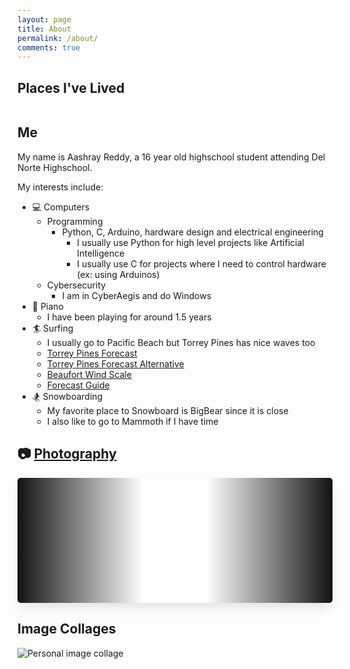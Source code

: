 ```yaml
---
layout: page
title: About
permalink: /about/
comments: true
---
```

<style>
    .grid-container {
        display: grid;
        grid-template-columns: repeat(auto-fill, minmax(150px, 1fr));
        gap: 10px;
    }

    .grid-item {
        text-align: center;
        border-radius: 5px;
    }

    .grid-item img {
        width: 100%;
        object-fit: contain;
        border-radius: 5px !important;
    }

    .grid-item p {
        margin: 5px 0;
        white-space: pre-line;
    }

    /* Smooth animation of the scroller */
    .slider {
        box-shadow: 0 10px 20px -5px rgba(0, 0, 0, 0.125);
        height: 200px;
        margin: auto;
        overflow: hidden;
        position: relative;
        border-radius: 5px;
    }

    .slider::before,
    .slider::after {
        background: linear-gradient(to right, #121212 0%, rgba(255, 255, 255, 0) 100%);
        content: "";
        height: 200px;
        position: absolute;
        width: 200px;
        z-index: 2;
    }

    .slider::after {
        right: 0;
        top: 0;
        transform: rotateZ(180deg);
    }

    .slider::before {
        left: 0;
        top: 0;
    }

    /* Image Track Animation */
    .slider .slide-track {
        display: flex;
        animation: scroll 60s linear infinite;
    }

    /* Each Slide */
    .slider .slide {
        flex: 0 0 auto;
        width: auto;
        height: 200px;
        padding-left: 10px;
        padding-right: 10px;
        position: relative;
        overflow: hidden;
    }

    /* Image within slide */
    .slider .slide img {
        width: 100%;
        height: 100%;
        object-fit: cover;
        border-radius: 5px;
        transition: transform 0.3s ease, filter 0.3s ease;
        z-index: 1;
        position: relative;
    }

    /* Hover effect: Image blurs */
    .slider .slide:hover img {
        filter: blur(5px);
    }

    /* Text Box that appears on hover */
    .slider .slide .hover-text {
        position: absolute;
        top: 50%;
        left: 50%;
        transform: translate(-50%, -50%);
        backdrop-filter: blur(5px);
        background-color: rgba(255, 255, 255, 0.5);
        border: 2px solid #000;
        padding: 10px 20px;
        font-size: 18px;
        font-weight: bold;
        color: #000 !important;
        border-radius: 5px;
        opacity: 0;
        transition: opacity 0.3s ease;
        z-index: 2;
        text-align: center;
    }

    .slider a {
        color: black !important;
    }

    /* Show text on hover */
    .slider .slide:hover .hover-text {
        opacity: 1;
    }

    /* Adding hover pause for slider */
    @keyframes scroll {
        0% {
            transform: translateX(0);
        }

        100% {
            transform: translateX(calc(-250px * 28));
        }
    }

    /* Pauses the slider on hover */
    .slider:hover .slide-track {
        animation-play-state: paused;
    }

    /* Style for the anchor within hover text */
    .hover-text a {
        color: #000;
        text-decoration: none;
        font-weight: bold;
    }
</style>

## Places I've Lived

<div class="grid-container" id="grid_container"></div>

## Me

My name is Aashray Reddy, a 16 year old highschool student attending Del Norte Highschool.

My interests include:

- 💻 Computers
  - Programming
    - Python, C, Arduino, hardware design and electrical engineering
      - I usually use Python for high level projects like Artificial Intelligence
      - I usually use C for projects where I need to control hardware (ex: using Arduinos)
  - Cybersecurity
    - I am in CyberAegis and do Windows
- 🎹 Piano
  - I have been playing for around 1.5 years
- 🏄 Surfing
  - I usually go to Pacific Beach but Torrey Pines has nice waves too
  - [Torrey Pines Forecast](https://www.surfline.com/surf-report/torrey-pines-state-beach/584204204e65fad6a7709994?camId=5fc81527bceda049ecf8ac63)
  - [Torrey Pines Forecast Alternative](https://www.surf-forecast.com/breaks/Torrey-Pines-State-Beach/forecasts/latest#)
  - [Beaufort Wind Scale](https://www.spc.noaa.gov/faq/tornado/beaufort.html)
  - [Forecast Guide](https://www.lapointcamps.com/blog/how-to-read-surf-forecast/)
- 🏂 Snowboarding
  - My favorite place to Snowboard is BigBear since it is close
  - I also like to go to Mammoth if I have time

## 📷 [Photography](https://www.pixelpotpourri.com/)

<div class="slider">
    <div class="slide-track" id="slide-track">
        <!-- Images will be appended here via JavaScript -->
    </div>
</div>

## Image Collages

![Personal image collage](https://github.com/user-attachments/assets/27502a63-0d74-4c24-b42f-d2ad0eca57be)

<!-- SCRIPT -->
<script>
    var container = document.getElementById("grid_container");
    var http_source = "https://upload.wikimedia.org/wikipedia/commons/";

    // Date variables
    var birthDate = new Date("2008-01-17");
    var moveToCaliforniaDate = new Date("2015-01-01");

    // flags
    var living_in_the_world = [
        { "flag": "0/01/Flag_of_California.svg", "greeting": "Hey!", "description": "California" },
        { "flag": "a/ac/Flag_of_Indiana.svg", "greeting": "How doo!", "description": "Indiana" }
    ];

    // adjusts the grammar based on date (ex: 1 month, 2 months)
    function pluralize(value, singular, plural = null) {
        if (value === 1) {
            return `${value} ${singular}`;
        } else if (value > 1 || value === 0) {
            return `${value} ${plural || singular + 's'}`;
        }
        return '';
    }

    // find the time difference between two dates
    function calculateTimeDiff(startDate, endDate) {
        var diff = endDate - startDate;

        var years = Math.floor(diff / (1000 * 60 * 60 * 24 * 365.25));
        var months = Math.floor((diff % (1000 * 60 * 60 * 24 * 365.25)) / (1000 * 60 * 60 * 24 * 30.44));
        var days = Math.floor((diff % (1000 * 60 * 60 * 24 * 30.44)) / (1000 * 60 * 60 * 24));
        var hours = Math.floor((diff % (1000 * 60 * 60 * 24)) / (1000 * 60 * 60));
        var minutes = Math.floor((diff % (1000 * 60 * 60)) / (1000 * 60));
        var seconds = Math.floor((diff % (1000 * 60)) / 1000);

        var timeString = `${pluralize(years, 'year')}\n${pluralize(months, 'month')}\n${pluralize(days, 'day')}`;

        if (hours > 0 || minutes > 0 || seconds > 0) {
            timeString += `\n${pluralize(hours, 'hour')}\n${pluralize(minutes, 'minute')}\n${pluralize(seconds, 'second')}`;
        }

        return timeString;
    }

    // update the date items in real time
    function updateGridItems() {
        container.innerHTML = ""; // clear existing content

        living_in_the_world.forEach((location, index) => {
            var gridItem = document.createElement("div");
            gridItem.className = "grid-item";

            var img = document.createElement("img");
            img.src = http_source + location.flag;
            img.alt = location.flag + " Flag";

            var description = document.createElement("p");
            description.textContent = location.description;

            var greeting = document.createElement("p");
            greeting.textContent = location.greeting;

            var timeLived = document.createElement("p");

            // calculate time lived based on the location
            currentDate = new Date();
            console.log(currentDate);
            if (index === 0) {  // California
                timeLived.textContent = `Lived here for:\n${calculateTimeDiff(moveToCaliforniaDate, currentDate)}`;
            } else {  // Indiana
                timeLived.textContent = `Lived here for:\n${calculateTimeDiff(birthDate, moveToCaliforniaDate)}`;
            }

            // put it all together
            gridItem.appendChild(img);
            gridItem.appendChild(description);
            gridItem.appendChild(greeting);
            gridItem.appendChild(timeLived);

            container.appendChild(gridItem);
        });
    }

    // initial update and set interval for real-time updates every second
    updateGridItems();
    setInterval(updateGridItems, 1000);

    // Array of image URLs and their respective links
    const images = [
        { src: "/studentCSA/images/photography/car.jpg", link: "https://www.pixelpotpourri.com/Galleries/All-Work/i-mF7B22J" },
        { src: "/studentCSA/images/photography/wall.jpg", link: "https://www.pixelpotpourri.com/Galleries/All-Work/i-vfnH97m" },
        { src: "/studentCSA/images/photography/fish.jpg", link: "https://www.pixelpotpourri.com/Galleries/All-Work/i-t4JLKM6" },
        { src: "../images/photography/temple.jpg", link: "https://www.pixelpotpourri.com/Galleries/All-Work/i-MjpgKbX" },
        { src: "../images/photography/library.jpg", link: "https://www.pixelpotpourri.com/Galleries/All-Work/i-3qRCPFq" },
        { src: "../images/photography/pier.jpg", link: "https://www.pixelpotpourri.com/Galleries/All-Work/i-cNg27wP" },
        { src: "../images/photography/mountains.jpg", link: "https://www.pixelpotpourri.com/Galleries/All-Work/i-vr5ZvBn" },
        { src: "../images/photography/beach.jpg", link: "https://www.pixelpotpourri.com/Galleries/All-Work/i-b8TGzNW" },
        { src: "../images/photography/coronado1.jpg", link: "https://www.pixelpotpourri.com/Galleries/All-Work/i-6nvkvPM" },
        { src: "../images/photography/blackandwhite.jpg", link: "https://www.pixelpotpourri.com/Galleries/All-Work/i-Ptfv836" },
        { src: "../images/photography/sunset.jpg", link: "https://www.pixelpotpourri.com/Galleries/All-Work/i-mRBK5wf" },
        { src: "../images/photography/building.jpg", link: "https://www.pixelpotpourri.com/Galleries/All-Work/i-rqfZ9wv" },
        { src: "../images/photography/coronado2.jpg", link: "https://www.pixelpotpourri.com/Galleries/All-Work/i-mtSg4rR" },
        { src: "../images/photography/lily.jpg", link: "https://www.pixelpotpourri.com/Galleries/All-Work/i-PKGZ3ng" }
        // Add more images and links here
    ];

    // Function to create an image element with a link
    function createImage(src, link) {
        const a = document.createElement('a');
        a.href = link;
        a.target = "_blank"; // Opens link in new tab

        const img = document.createElement('img');
        img.src = src;
        img.height = 200;
        img.style.objectFit = 'cover';
        img.style.borderRadius = '5px';

        a.appendChild(img);
        return a;
    }

    // Function to add images to the track
    function addImages() {
        const track = document.getElementById('slide-track');
        images.forEach(item => {
            const slideDiv = document.createElement('div');
            slideDiv.className = 'slide';

            const imgElement = createImage(item.src, item.link);
            slideDiv.appendChild(imgElement);

            // Add the hover text box with a link
            const hoverText = document.createElement('div');
            hoverText.className = 'hover-text';

            const hoverLink = document.createElement('a');
            hoverLink.href = item.link;
            hoverLink.target = "_blank"; // Open link in a new tab
            hoverLink.textContent = 'Open';

            hoverText.appendChild(hoverLink);
            slideDiv.appendChild(hoverText);

            track.appendChild(slideDiv);
        });
    }

    // Infinite loop to keep appending images
    function loopImages() {
        addImages(); // First load
        setInterval(addImages, 100); // Re-add images
    }

    // Start appending images on page load
    window.onload = loopImages;
</script>
